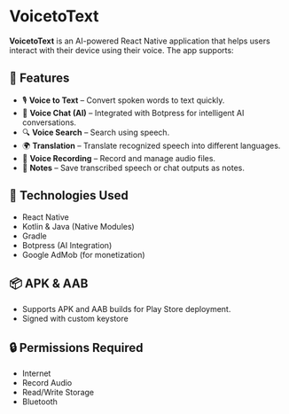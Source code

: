 # VoicetoText

**VoicetoText** is an AI-powered React Native application that helps users interact with their device using their voice. The app supports:

## 🔑 Features

- 🎙️ **Voice to Text** – Convert spoken words to text quickly.
- 🤖 **Voice Chat (AI)** – Integrated with Botpress for intelligent AI conversations.
- 🔍 **Voice Search** – Search using speech.
- 🌍 **Translation** – Translate recognized speech into different languages.
- 🎤 **Voice Recording** – Record and manage audio files.
- 📝 **Notes** – Save transcribed speech or chat outputs as notes.

## 🚀 Technologies Used

- React Native
- Kotlin & Java (Native Modules)
- Gradle
- Botpress (AI Integration)
- Google AdMob (for monetization)

## 📦 APK & AAB

- Supports APK and AAB builds for Play Store deployment.
- Signed with custom keystore

## 🔒 Permissions Required

- Internet
- Record Audio
- Read/Write Storage
- Bluetooth
